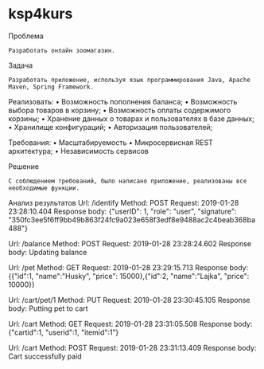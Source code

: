 # ksp4kurs
Проблема

	Разработать онлайн зоомагазин.

Задача

	Разработать приложение, используя язык программирования Java, Apache Maven, Spring Framework.

Реализовать:
•	Возможность пополнения баланса;
•	Возможность выбора товаров в корзину;
•	Возможность оплаты содержимого корзины;
•	Хранение данных о товарах и пользователях в базе данных;
•	Хранилище конфигураций;
•	Авторизация пользователей;

Требования:
•	Масштабируемость
•	Микросервисная REST архитектура;
•	Независимость сервисов

Решение

	С соблюдением требований, было написано приложение, реализованы все необходимые функции.

Анализ результатов
Url: /identify
Method: POST
Request: 2019-01-28 23:28:10.404
Response body: {"userID": 1, "role": "user", "signature": "350fc3ee5f6ff9bb49b863f24fc9a023e658f3edf8e9488ac2c4beab368ba488"}

Url: /balance
Method: POST
Request: 2019-01-28 23:28:24.602
Response body: Updating balance

Url: /pet
Method: GET
Request: 2019-01-28 23:29:15.713
Response body: {{"id":1, "name":"Husky", "price": 15000},{"id":2, "name":"Lajka", "price": 10000}}

Url: /cart/pet/1
Method: PUT
Request: 2019-01-28 23:30:45.105
Response body: Putting pet to cart

Url: /cart
Method: GET
Request: 2019-01-28 23:31:05.508
Response body: {"cartid":1, "userid":1, "itemid":1”}

Url: /cart
Method: POST
Request: 2019-01-28 23:31:13.409
Response body: Cart successfully paid

